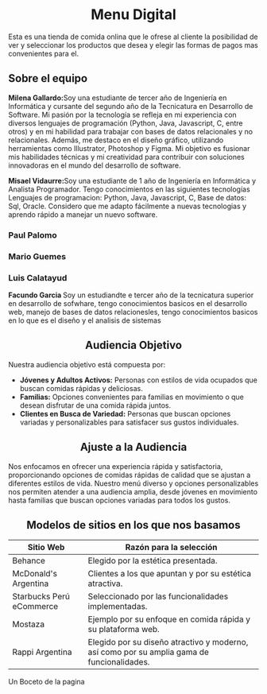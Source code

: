 <h1 align="center"> Menu Digital </h1>
<p> Esta es una tienda de comida onlina que le ofrese al cliente la posibilidad de ver y seleccionar los productos que desea y elegir las formas de pagos mas convenientes para el. </p>
<h2> Sobre el equipo </h2>
<p><strong>Milena Gallardo:</strong>Soy una estudiante de tercer año de Ingeniería en Informática y cursante del segundo año de la Tecnicatura en Desarrollo de Software. Mi pasión por la tecnología se refleja en mi experiencia con diversos lenguajes de programación (Python, Java, Javascript, C, entre otros) y en mi habilidad para trabajar con bases de datos relacionales y no relacionales. Además, me destaco en el diseño gráfico, utilizando herramientas como Illustrator, Photoshop y Figma. Mi objetivo es fusionar mis habilidades técnicas y mi creatividad para contribuir con soluciones innovadoras en el mundo del desarrollo de software.</p> 
<p><strong>Misael Vidaurre:</strong>Soy una estudiante de 1 año de Ingeniería en Informática y Analista Programador. Tengo conocimientos en las siguientes tecnologías Lenguajes de programacion: Python, Java, Javascript, C, Base de datos: Sql, Oracle. Considero que me adapto fácilmente a nuevas tecnologias y aprendo rápido a manejar un nuevo software.</p> 
<h3> Paul Palomo  </h3>
<h3> Mario Guemes  </h3>
<h3> Luis Calatayud </h3>
<p><strong>Facundo Garcia </strong> Soy un estudiandte e tercer año de la tecnicatura superior en desarrollo de sofwhare, tengo conocimientos basicos en el desarrollo web, manejo de bases de datos relacionesles, tengo conocimientos basicos en lo que es el diseño y el analisis de sistemas</p>


<h2 align="center"> Audiencia Objetivo</h2>

<p>Nuestra audiencia objetivo está compuesta por: </p>

- **Jóvenes y Adultos Activos:** Personas con estilos de vida ocupados que buscan comidas rápidas y deliciosas.
- **Familias:** Opciones convenientes para familias en movimiento o que desean disfrutar de una comida rápida juntos.
- **Clientes en Busca de Variedad:** Personas que buscan opciones variadas y personalizables para satisfacer sus gustos individuales.

<h2 align="center">Ajuste a la Audiencia</h2>

<p>Nos enfocamos en ofrecer una experiencia rápida y satisfactoria, proporcionando opciones de comidas rápidas de calidad que se ajustan a diferentes estilos de vida. Nuestro menú diverso y opciones personalizables nos permiten atender a una audiencia amplia, desde jóvenes en movimiento hasta familias que buscan opciones variadas para todos los gustos.</p>


<h2 align="center">Modelos de sitios en los que nos basamos</h2>

| Sitio Web                 | Razón para la selección                                     |
| ------------------------- | ----------------------------------------------------------- |
| Behance                   | Elegido por la estética presentada.                          |
| McDonald's Argentina      | Clientes a los que apuntan y por su estética atractiva.      |
| Starbucks Perú eCommerce  | Seleccionado por las funcionalidades implementadas.          |
| Mostaza                   | Ejemplo por su enfoque en comida rápida y su plataforma web. |
| Rappi Argentina           | Elegido por su diseño atractivo y moderno, así como por su amplia gama de funcionalidades. |
<a src = "https://www.figma.com/file/ddOZ67rpSl6r3wZDi8Plu1/Untitled?type=design&node-id=0-1&mode=design"> Un Boceto de la pagina </a>
